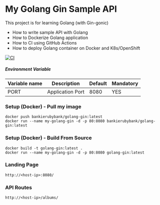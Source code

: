 # My Golang Gin Sample API #
This project is for learning Golang (with Gin-gonic)
- How to write sample API with Golang
- How to Dockerize Golang application
- How to CI using GitHub Actions
- How to deploy Golang container on Docker and K8s/OpenShift

[![CI](https://github.com/bankierubybank/golang-gin/actions/workflows/main.yml/badge.svg?branch=main)](https://github.com/bankierubybank/golang-gin/actions/workflows/main.yml)

##### Environment Variable
| Variable name | Description | Default | Mandatory |
| ------ | ------ | ------ | ------ |
| PORT | Application Port | 8080 | YES |

### Setup (Docker) - Pull my image
```
docker push bankierubybank/golang-gin:latest
docker run --name my-golang-gin -d -p 80:8080 bankierubybank/golang-gin:latest
```

### Setup (Docker) - Build From Source
```
docker build -t golang-gin:latest .
docker run --name my-golang-gin -d -p 80:8080 golang-gin:latest
```

### Landing Page
```
http://<host-ip>:8080/
```

### API Routes
```
http://<host-ip>/albums/
```
